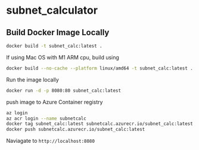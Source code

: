 # subnet_calculator

## Build Docker Image Locally

```bash
docker build -t subnet_calc:latest .
```

If using Mac OS with M1 ARM cpu, build using

```bash
docker build --no-cache --platform linux/amd64 -t subnet_calc:latest .
```

Run the image locally

```bash
docker run -d -p 8080:80 subnet_calc:latest
```

push image to Azure Container registry

```bash
az login
az acr login --name subnetcalc
docker tag subnet_calc:latest subnetcalc.azurecr.io/subnet_calc:latest
docker push subnetcalc.azurecr.io/subnet_calc:latest
```

Naviagate to `http://localhost:8080`
